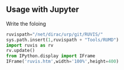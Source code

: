 
## Usage with Jupyter
Write the foloing 
```py
ruvispath="/net/dirac/urp/git/RUVIS/"
sys.path.insert(1,ruvispath + "Tools/RUMD")
import ruvis as rv
rv.update()
from IPython.display import IFrame
IFrame('ruvis.htm',width='100%',height=400)
```
